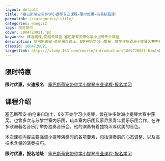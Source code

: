 ```yaml
---
layout: default
title: '塞巴斯蒂安带你学小提琴专业课程-限时优惠-网易精品课'
permalink: /:categories/:title/
categories: wangyi2
tags: 网易提供
cover: 1004720021.jpg
keywords: 精选网课,网易云课堂,塞巴斯蒂安带你学小提琴专业课程
description: 塞巴斯蒂安·伯伦来自瑞士，8岁开始学习小提琴，曾在许多欧洲小提琴大赛中获奖。也曾多次与苏黎世室内乐团，琉森室内乐团及慕尼
classid: 1004720021
targetlink: https://study.163.com/course/introduction/1004720021.htm?share=1&shareId=1025206652&utm_campaign=share&utm_medium=iphoneShare&utm_source=&utm_u=1025206652
---
```


## 限时特惠

**限时优惠，火速报名**：[塞巴斯蒂安带你学小提琴专业课程-报名学习](https://study.163.com/course/introduction/1004720021.htm?share=1&shareId=1025206652&utm_campaign=share&utm_medium=iphoneShare&utm_source=&utm_u=1025206652)

## 课程介绍

塞巴斯蒂安·伯伦来自瑞士，8岁开始学习小提琴，曾在许多欧洲小提琴大赛中获奖。也曾多次与苏黎世室内乐团，琉森室内乐团及慕尼黑青年爱乐乐团合作，在许多欧洲著名音乐厅举办独奏音乐会。他的演奏有着独特浑厚优美的音色。

本次课程内容主要强调小提琴演奏时的各项要素，包括演奏前的心态调整、以及高技术含量的演奏技巧。

**限时优惠，报名地址**：[塞巴斯蒂安带你学小提琴专业课程-报名学习](https://study.163.com/course/introduction/1004720021.htm?share=1&shareId=1025206652&utm_campaign=share&utm_medium=iphoneShare&utm_source=&utm_u=1025206652)

